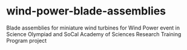 # wind-power-blade-assemblies
Blade assemblies for miniature wind turbines for Wind Power event in Science Olympiad and SoCal Academy of Sciences Research Training Program project
